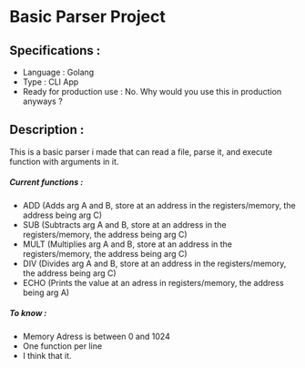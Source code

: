 # Basic Parser Project

## Specifications :
 - Language : Golang
 - Type : CLI App
 - Ready for production use : No. Why would you use this in production anyways ?
 
## Description : 
This is a basic parser i made that can read a file, parse it, and execute function with arguments in it.
##### Current functions :
 - ADD (Adds arg A and B, store at an address in the registers/memory, the address being arg C)
 - SUB (Subtracts arg A and B, store at an address in the registers/memory, the address being arg C)
 - MULT (Multiplies arg A and B, store at an address in the registers/memory, the address being arg C)
 - DIV (Divides arg A and B, store at an address in the registers/memory, the address being arg C)
 - ECHO (Prints the value at an adress in registers/memory, the address being arg A)
 
##### To know :
 - Memory Adress is between 0 and 1024
 - One function per line
 - I think that it.

